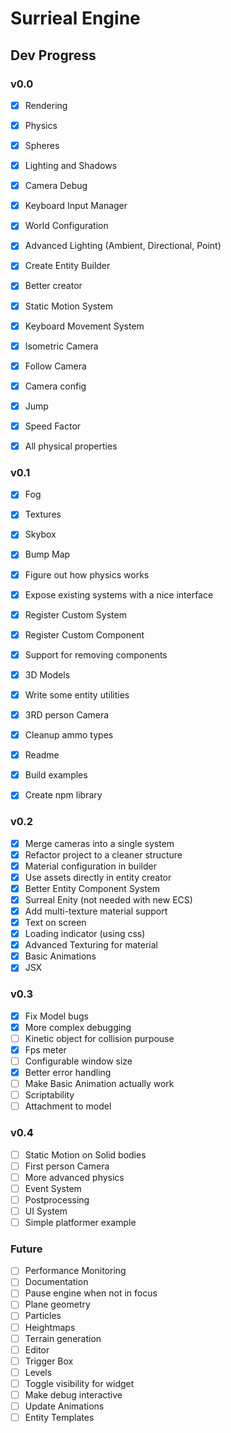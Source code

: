 # Surrieal Engine

## Dev Progress

### v0.0

- [x] Rendering
- [x] Physics
- [x] Spheres
- [x] Lighting and Shadows
- [x] Camera Debug

- [x] Keyboard Input Manager
- [x] World Configuration
- [x] Advanced Lighting (Ambient, Directional, Point)
- [x] Create Entity Builder
- [x] Better creator

- [x] Static Motion System
- [x] Keyboard Movement System
- [x] Isometric Camera
- [x] Follow Camera
- [x] Camera config

- [x] Jump
- [x] Speed Factor
- [x] All physical properties

### v0.1

- [x] Fog
- [x] Textures
- [x] Skybox
- [x] Bump Map
- [x] Figure out how physics works

- [x] Expose existing systems with a nice interface
- [x] Register Custom System
- [x] Register Custom Component
- [x] Support for removing components

- [x] 3D Models
- [x] Write some entity utilities
- [x] 3RD person Camera

- [x] Cleanup ammo types
- [x] Readme
- [x] Build examples
- [x] Create npm library

### v0.2

- [x] Merge cameras into a single system
- [x] Refactor project to a cleaner structure
- [x] Material configuration in builder
- [x] Use assets directly in entity creator
- [x] Better Entity Component System
- [x] Surreal Enity (not needed with new ECS)
- [x] Add multi-texture material support
- [x] Text on screen
- [x] Loading indicator (using css)
- [x] Advanced Texturing for material
- [x] Basic Animations
- [x] JSX

### v0.3

- [x] Fix Model bugs
- [x] More complex debugging
- [ ] Kinetic object for collision purpouse
- [x] Fps meter
- [ ] Configurable window size
- [x] Better error handling
- [ ] Make Basic Animation actually work
- [ ] Scriptability
- [ ] Attachment to model

### v0.4

- [ ] Static Motion on Solid bodies
- [ ] First person Camera
- [ ] More advanced physics
- [ ] Event System
- [ ] Postprocessing
- [ ] UI System
- [ ] Simple platformer example

### Future

- [ ] Performance Monitoring
- [ ] Documentation
- [ ] Pause engine when not in focus
- [ ] Plane geometry
- [ ] Particles
- [ ] Heightmaps
- [ ] Terrain generation
- [ ] Editor
- [ ] Trigger Box
- [ ] Levels
- [ ] Toggle visibility for widget
- [ ] Make debug interactive
- [ ] Update Animations
- [ ] Entity Templates
